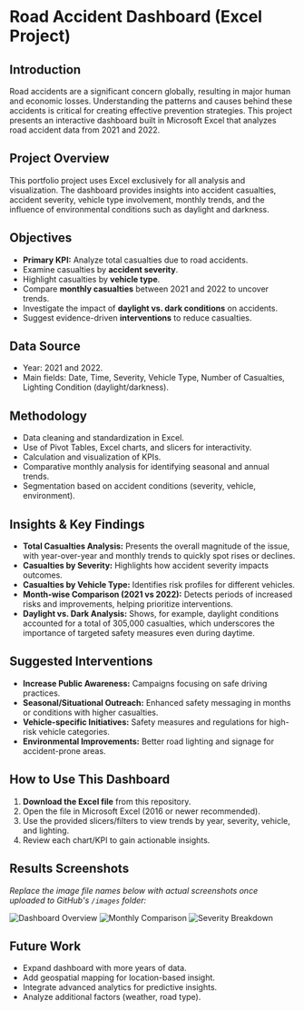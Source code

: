 
# Road Accident Dashboard (Excel Project)

## Introduction

Road accidents are a significant concern globally, resulting in major human and economic losses. Understanding the patterns and causes behind these accidents is critical for creating effective prevention strategies. This project presents an interactive dashboard built in Microsoft Excel that analyzes road accident data from 2021 and 2022.

## Project Overview

This portfolio project uses Excel exclusively for all analysis and visualization. The dashboard provides insights into accident casualties, accident severity, vehicle type involvement, monthly trends, and the influence of environmental conditions such as daylight and darkness.

## Objectives

- **Primary KPI:** Analyze total casualties due to road accidents.
- Examine casualties by **accident severity**.
- Highlight casualties by **vehicle type**.
- Compare **monthly casualties** between 2021 and 2022 to uncover trends.
- Investigate the impact of **daylight vs. dark conditions** on accidents.
- Suggest evidence-driven **interventions** to reduce casualties.

## Data Source

- Year: 2021 and 2022.
- Main fields: Date, Time, Severity, Vehicle Type, Number of Casualties, Lighting Condition (daylight/darkness).

## Methodology

- Data cleaning and standardization in Excel.
- Use of Pivot Tables, Excel charts, and slicers for interactivity.
- Calculation and visualization of KPIs.
- Comparative monthly analysis for identifying seasonal and annual trends.
- Segmentation based on accident conditions (severity, vehicle, environment).

## Insights & Key Findings

- **Total Casualties Analysis:** Presents the overall magnitude of the issue, with year-over-year and monthly trends to quickly spot rises or declines.
- **Casualties by Severity:** Highlights how accident severity impacts outcomes.
- **Casualties by Vehicle Type:** Identifies risk profiles for different vehicles.
- **Month-wise Comparison (2021 vs 2022):** Detects periods of increased risks and improvements, helping prioritize interventions.
- **Daylight vs. Dark Analysis:** Shows, for example, daylight conditions accounted for a total of 305,000 casualties, which underscores the importance of targeted safety measures even during daytime.

## Suggested Interventions

- **Increase Public Awareness:** Campaigns focusing on safe driving practices.
- **Seasonal/Situational Outreach:** Enhanced safety messaging in months or conditions with higher casualties.
- **Vehicle-specific Initiatives:** Safety measures and regulations for high-risk vehicle categories.
- **Environmental Improvements:** Better road lighting and signage for accident-prone areas.

## How to Use This Dashboard

1. **Download the Excel file** from this repository.
2. Open the file in Microsoft Excel (2016 or newer recommended).
3. Use the provided slicers/filters to view trends by year, severity, vehicle, and lighting.
4. Review each chart/KPI to gain actionable insights.

## Results Screenshots

_Replace the image file names below with actual screenshots once uploaded to GitHub's `/images` folder:_

![Dashboard Overview](images/dashboard-overview.png)
![Monthly Comparison](images/month-comparison.png)
![Severity Breakdown](images/severity-breakdown.png)

## Future Work

- Expand dashboard with more years of data.
- Add geospatial mapping for location-based insight.
- Integrate advanced analytics for predictive insights.
- Analyze additional factors (weather, road type).

